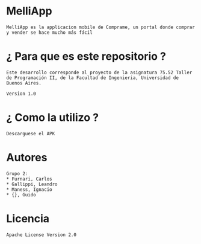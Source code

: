 # MelliApp

    MelliApp es la applicacion mobile de Comprame, un portal donde comprar y vender se hace mucho más fácil

# ¿ Para que es este repositorio ?

    Este desarrollo corresponde al proyecto de la asignatura 75.52 Taller de Programación II, de la Facultad de Ingenieria, Universidad de Buenos Aires.

    Version 1.0

# ¿ Como la utilizo ?

    Descarguese el APK

# Autores

    Grupo 2:
    * Furnari, Carlos
    * Gallippi, Leandro
    * Maness, Ignacio
    * {}, Guido

# Licencia

    Apache License Version 2.0
